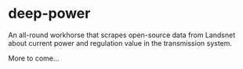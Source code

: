 # deep-power

An all-round workhorse that scrapes open-source data from Landsnet about current power and regulation value in the transmission system.

More to come...
